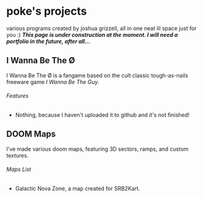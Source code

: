 # poke's projects
various programs created by joshua grizzell, all in one neat lil space just for you :)
<i><b>This page is under construction at the moment. I will need a portfolio in the future, after all...</b></i>

## I Wanna Be The Ø
I Wanna Be The Ø is a fangame based on the cult classic tough-as-nails freeware game <i>I Wanna Be The Guy.</i>
###### Features
- Nothing, because I haven't uploaded it to github and it's not finished!

## DOOM Maps
I've made various doom maps, featuring 3D sectors, ramps, and custom textures.
###### Maps List
- Galactic Nova Zone, a map created for SRB2Kart.
